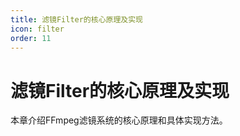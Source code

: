 ```yaml
---
title: 滤镜Filter的核心原理及实现
icon: filter
order: 11
---
```


# 滤镜Filter的核心原理及实现

本章介绍FFmpeg滤镜系统的核心原理和具体实现方法。
